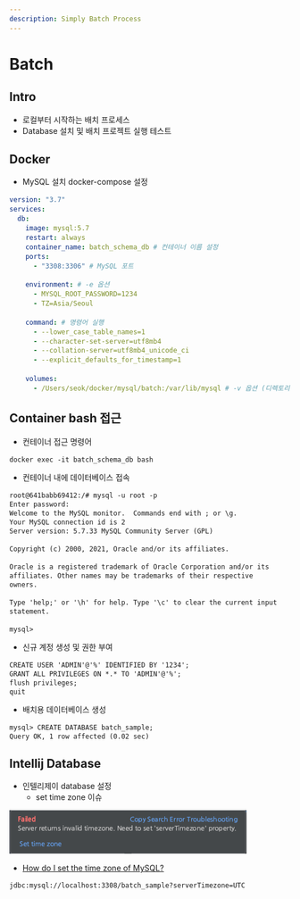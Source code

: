 ```yaml
---
description: Simply Batch Process
---
```


# Batch

## Intro

- 로컬부터 시작하는 배치 프로세스
- Database 설치 및 배치 프로젝트 실행 테스트

## Docker

- MySQL 설치 docker-compose 설정

```yml
version: "3.7"
services:
  db:
    image: mysql:5.7
    restart: always
    container_name: batch_schema_db # 컨테이너 이름 설정
    ports:
      - "3308:3306" # MySQL 포트

    environment: # -e 옵션
      - MYSQL_ROOT_PASSWORD=1234
      - TZ=Asia/Seoul

    command: # 명령어 실행
      - --lower_case_table_names=1
      - --character-set-server=utf8mb4
      - --collation-server=utf8mb4_unicode_ci
      - --explicit_defaults_for_timestamp=1

    volumes:
      - /Users/seok/docker/mysql/batch:/var/lib/mysql # -v 옵션 (디렉토리 마운트 설정)
```

## Container bash 접근

- 컨테이너 접근 명령어

```shell
docker exec -it batch_schema_db bash
```

- 컨테이너 내에 데이터베이스 접속

```shell
root@641babb69412:/# mysql -u root -p
Enter password: 
Welcome to the MySQL monitor.  Commands end with ; or \g.
Your MySQL connection id is 2
Server version: 5.7.33 MySQL Community Server (GPL)

Copyright (c) 2000, 2021, Oracle and/or its affiliates.

Oracle is a registered trademark of Oracle Corporation and/or its
affiliates. Other names may be trademarks of their respective
owners.

Type 'help;' or '\h' for help. Type '\c' to clear the current input statement.

mysql>
```

- 신규 계정 생성 및 권한 부여

```shell
CREATE USER 'ADMIN'@'%' IDENTIFIED BY '1234';
GRANT ALL PRIVILEGES ON *.* TO 'ADMIN'@'%';
flush privileges;
quit 
```

- 배치용 데이터베이스 생성

```shell
mysql> CREATE DATABASE batch_sample;
Query OK, 1 row affected (0.02 sec)
```

## Intellij Database

- 인텔리제이 database 설정
	- set time zone 이슈

![serverTimezone 이슈](../img/servertimezone_issue.png)

- [How do I set the time zone of MySQL?](https://stackoverflow.com/questions/930900/how-do-i-set-the-time-zone-of-mysql)

```shell
jdbc:mysql://localhost:3308/batch_sample?serverTimezone=UTC
```
